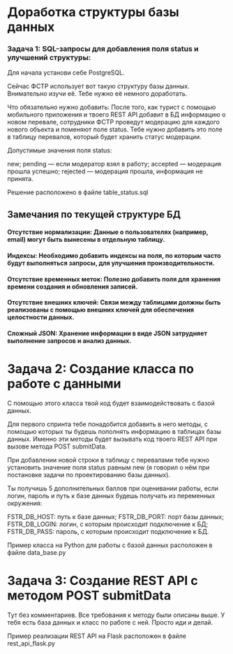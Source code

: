 # Доработка структуры базы данных

### Задача 1: SQL-запросы для добавления поля status и улучшений структуры:
Для начала установи себе PostgreSQL.

Сейчас ФСТР использует вот такую структуру базы данных. Внимательно изучи её. Тебе нужно её немного доработать.

Что обязательно нужно добавить:
После того, как турист с помощью мобильного приложения и твоего REST API добавит в БД информацию о новом перевале, сотрудники ФСТР проведут модерацию для каждого нового объекта и поменяют поле status. Тебе нужно добавить это поле в таблицу перевалов, который будет хранить статус модерации.

Допустимые значения поля status:

new;
pending — если модератор взял в работу;
accepted — модерация прошла успешно;
rejected — модерация прошла, информация не принята.

Решение расположено в файле table_status.sql

## Замечания по текущей структуре БД
#### Отсутствие нормализации: Данные о пользователях (например, email) могут быть вынесены в отдельную таблицу.
#### Индексы: Необходимо добавить индексы на поля, по которым часто будут выполняться запросы, для улучшения производительности.
#### Отсутствие временных меток: Полезно добавить поля для хранения времени создания и обновления записей.
#### Отсутствие внешних ключей: Связи между таблицами должны быть реализованы с помощью внешних ключей для обеспечения целостности данных.
#### Сложный JSON: Хранение информации в виде JSON затрудняет выполнение запросов и анализ данных.

# Задача 2: Создание класса по работе с данными
С помощью этого класса твой код будет взаимодействовать с базой данных.

Для первого спринта тебе понадобится добавить в него методы, с помощью которых ты будешь пополнять информацию в таблицах базы данных. Именно эти методы будет вызывать код твоего REST API при вызове метода POST submitData.

При добавлении новой строки в таблицу с перевалами тебе нужно установить значение поля status равным new (я говорил о нём при постановке задачи по проектированию базы данных).

Ты получишь 5 дополнительных баллов при оценивании работы, если логин, пароль и путь к базе данных будешь получать из переменных окружения:

FSTR_DB_HOST: путь к базе данных;
FSTR_DB_PORT: порт базы данных;
FSTR_DB_LOGIN: логин, с которым происходит подключение к БД;
FSTR_DB_PASS: пароль, с которым происходит подключение к БД.

Пример класса на Python для работы с базой данных расположен в файле data_base.py

# Задача 3: Создание REST API с методом POST submitData
Тут без комментариев. Все требования к методу были описаны выше. У тебя есть база данных и класс по работе с ней. Просто иди и делай.

Пример реализации REST API на Flask расположен в файле rest_api_flask.py
